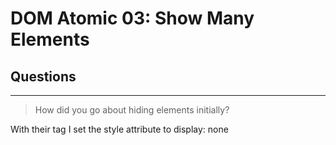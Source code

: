# DOM Atomic 03: Show Many Elements

## Questions

---

> How did you go about hiding elements initially?

With their tag I set the style attribute to display: none